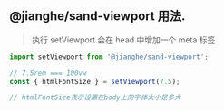 ## @jianghe/sand-viewport 用法.

> 执行 setViewport 会在 head 中增加一个 meta 标签

```javascript
import setViewport from '@jianghe/sand-viewport';

// 7.5rem === 100vw
const { htmlFontSize } = setViewport(7.5);

// htmlFontSize表示设置在body上的字体大小是多大
```
